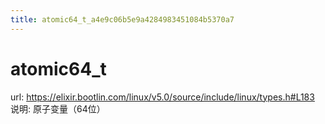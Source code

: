 ```yaml
---
title: atomic64_t_a4e9c06b5e9a4284983451084b5370a7
---
```


# atomic64_t

url: https://elixir.bootlin.com/linux/v5.0/source/include/linux/types.h#L183
说明: 原子变量（64位）